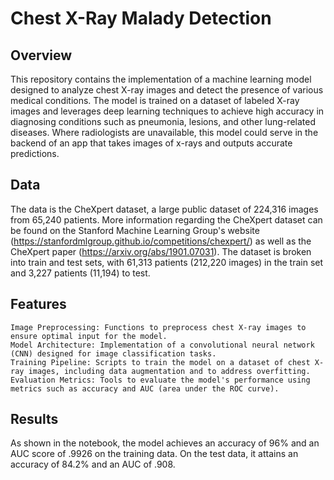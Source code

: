 # Chest X-Ray Malady Detection
## Overview

This repository contains the implementation of a machine learning model designed to analyze chest X-ray images and detect the presence of various medical conditions. The model is trained on a dataset of labeled X-ray images and leverages deep learning techniques to achieve high accuracy in diagnosing conditions such as pneumonia, lesions, and other lung-related diseases. Where radiologists are unavailable, this model could serve in the backend of an app that takes images of x-rays and outputs accurate predictions.

## Data
The data is the CheXpert dataset, a large public dataset of 224,316 images from 65,240 patients. More information regarding the CheXpert dataset can be found on the Stanford Machine Learning Group's website (https://stanfordmlgroup.github.io/competitions/chexpert/) as well as the CheXpert paper (https://arxiv.org/abs/1901.07031).
The dataset is broken into train and test sets, with 61,313 patients (212,220 images) in the train set and 3,227 patients (11,194) to test. 

## Features
    Image Preprocessing: Functions to preprocess chest X-ray images to ensure optimal input for the model.
    Model Architecture: Implementation of a convolutional neural network (CNN) designed for image classification tasks.
    Training Pipeline: Scripts to train the model on a dataset of chest X-ray images, including data augmentation and to address overfitting.
    Evaluation Metrics: Tools to evaluate the model's performance using metrics such as accuracy and AUC (area under the ROC curve).

## Results
As shown in the notebook, the model achieves an accuracy of 96% and an AUC score of .9926 on the training data. On the test data, it attains an accuracy of 84.2% and an AUC of .908.
